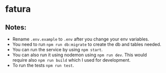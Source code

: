 # fatura
## Notes:
- Rename `.env.example` to `.env` after you change your env variables.
- You need to run `npm run db:migrate` to create the db and tables needed.
- You can run the service by using `npm start`.
- You can also run it using nodemon using `npm run dev`. This would require also `npm run build` which I used for development.
- To run the tests `npm run test`.
